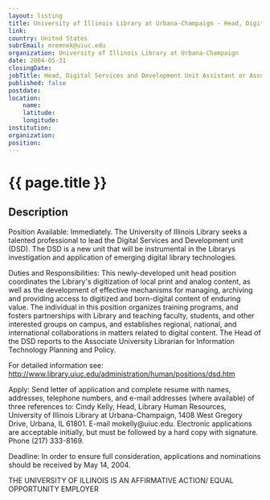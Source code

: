 ```yaml
---
layout: listing
title: University of Illinois Library at Urbana-Champaign - Head, Digital Services and Development Unit Assistant or Associate Professor of Library Administration
link:
country: United States
subrEmail: mremnek@uiuc.edu
organization: University of Illinois Library at Urbana-Champaign 
date: 2004-05-31
closingDate: 
jobTitle: Head, Digital Services and Development Unit Assistant or Associate Professor of Library Administration
published: false
postdate:
location:
    name: 
    latitude: 
    longitude: 
institution: 
organization: 
position: 
--- 
```



# {{ page.title }}

## Description



<p>Position Available: Immediately. The University of Illinois Library seeks a talented professional to lead the Digital Services and Development unit (DSD).  The DSD is a new unit that will be instrumental in the Librarys investigation and application of emerging digital library technologies.</p>

<p>Duties and Responsibilities: This newly-developed unit head position coordinates the Library's digitization of local print and analog content, as well as the development of effective mechanisms for managing, archiving and providing access to digitized and born-digital content of enduring value.  The individual in this position organizes training programs, and fosters partnerships with Library and teaching faculty, students, and other interested groups on campus, and establishes regional, national, and international collaborations in matters related to digital content.  The Head of the DSD reports to the Associate University Librarian for Information Technology Planning and Policy.</p>

<p>For detailed information see: <a href="http://www.library.uiuc.edu/administration/human/positions/dsd.htm">http://www.library.uiuc.edu/administration/human/positions/dsd.htm</a></p>

<p>Apply:  Send letter of application and complete resume with names, addresses, telephone numbers, and e-mail addresses (where available) of three references to:  Cindy Kelly, Head, Library Human Resources, University of Illinois Library at Urbana-Champaign, 1408 West Gregory Drive, Urbana, IL 61801.  E-mail <mailto:mokelly@uiuc.edu>mokelly@uiuc.edu.  Electronic applications are acceptable initially, but must be followed by a hard copy with signature.  Phone (217) 333-8169.</p>

<p>Deadline:  In order to ensure full consideration, applications and nominations should be received by May 14, 2004.</p>

<p>THE UNIVERSITY OF ILLINOIS IS AN AFFIRMATIVE ACTION/ EQUAL OPPORTUNITY EMPLOYER</p>
